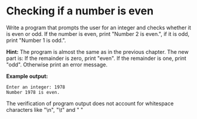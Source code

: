 # Checking if a number is even

Write a program that prompts the user for an integer and checks whether it is even or odd. If the number is even, print "Number 2 is even.", if it is odd, print "Number 1 is odd.".

**Hint:**
The program is almost the same as in the previous chapter. The new part is: If the remainder is zero, print "even". If the remainder is one, print "odd". Otherwise print an error message.


**Example output:**

```
Enter an integer: 1978
Number 1978 is even.
```

The verification of program output does not account for whitespace characters like "\n", "\t" and " "